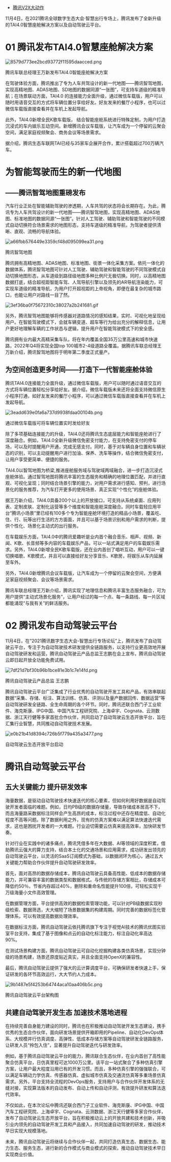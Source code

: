 - [腾讯V2X大动作](https://blog.csdn.net/weixin_55366265/article/details/121245209?utm_medium=distribute.pc_follow_feed_v2.none-task-blog-follow-12.nonecasedepth_1-utm_source=distribute.pc_follow_feed_v2.none-task-blog-follow-12.nonecase)

11月4日，在2021腾讯全球数字生态大会·智慧出行专场上，腾讯发布了全新升级的TAI4.0智慧座舱解决方案以及自动驾驶云平台。

# 01 腾讯发布TAI4.0智慧座舱解决方案

![8579d773ee2bcd93772f11595daacced.png](https://img-blog.csdnimg.cn/img_convert/8579d773ee2bcd93772f11595daacced.png)

腾讯车联总经理王万新发布TAI4.0智能座舱解决方案

在驾驶体验方面，腾讯推出了专为人车共驾设计的新一代地图——腾讯智驾地图，实现高精地图、ADAS地图、SD地图的数据同源“一张图”，可支持车道级的精准导航；在场景联动方面，TAI4.0  的连接能力全面升级，通过微信车载版，用户可以随时用语音交互的方式将车辆位置分享给好友。好友发来的餐厅小程序，也可以过微信车载版直接查看并在车机上发起导航。

此外，TAI4.0新增全民K歌车载版， 结合智能座舱系统进行特殊定制，为用户打造沉浸式的车内娱乐互动空间。新增腾讯会议车载版，让汽车成为一个停留的云聚会空间，满足家庭视频聚会、商务会议等场景需求。

据介绍，腾讯生态车联网TAI已经与35家车企展开合作，累计搭载超过700万辆汽车。

# 为智能驾驶而生的新一代地图

## ——腾讯智驾地图重磅发布

汽车行业正处在智能辅助驾驶的渗透期，人车共驾的状态将会长期存在。为此，腾讯专为人车共驾设计的新一代地图——腾讯智驾地图，实现高精地图、ADAS地图、标准地图的数据同源“一张图”。针对人工驾驶、辅助驾驶和智能驾驶的不同模式自动切换符合场景需求的地图形态，支持车道级的精准导航，为驾驶者提供清晰、直观、流畅的导航体验。

![a66fbb576449e3359cf48d095099ea31.png](https://img-blog.csdnimg.cn/img_convert/a66fbb576449e3359cf48d095099ea31.png)

腾讯智驾地图

腾讯拥有高精地图、ADAS地图、标准地图、街景一体化采集方案。依托一体化的数据体系，腾讯智驾地图可针对人工驾驶、辅助驾驶和智能驾驶的不同驾驶模式自动切换地图形态，从车道级到路径级地图多种比例尺无极切换。同时，以高精地图数据打底，结合超视距智能车驾、人驾导航引擎以及领先的AR导航渲染能力，可实现车道级的精准导航，为用户打开超视距的上帝视角，即便在最复杂的城市路口，也能让用户对路线一目了然。

![3ef36ba0f75672310c38027a2b241681.gif](https://img-blog.csdnimg.cn/img_convert/3ef36ba0f75672310c38027a2b241681.gif)

另外，腾讯智驾地图能够将传感器对道路情况的感知结果，实时、可视化地呈现给用户。在智能驾驶模式下，会就车辆变道、超车等行为给出充分的解释信息，让用户更好地理解车辆的工作状态与逻辑，提升用户在智能驾驶模式下的安全感。

腾讯拥有业内最大高精采集车队，将在年内覆盖全国35万公里高速和城市快速路，2022年Q4将实现全国top 100城市2-4级道路全覆盖。据腾讯车联总经理王万新介绍，腾讯智驾地图将于明年第二季度正式量产。

## 为空间创造更多时间——打造下一代智能座舱体验

腾讯TAI4.0连接能力全面升级，通过微信车载版，用户可以随时通过语音交互的方式将车辆位置轻松分享给好友。据介绍，微信车载版未来还将全面支持微信原生小程序打通，如好友发来的餐厅小程序，可以通过微信车载版直接查看并在车机上发起导航。

![3eadd639e0fa6a737d9938fdaa00104b.png](https://img-blog.csdnimg.cn/img_convert/3eadd639e0fa6a737d9938fdaa00104b.png)

通过微信车载版可将车辆位置实时发给好友

除了多项基础连接能力的升级，TAI4.0还将腾讯生态底层能力和智能座舱进行了深度融合。例如，TAI4.0全新升级微信免密支付能力，在支持免密支付的停车场，可以及时提醒用户开通，完成无感支付。同时，基于对车辆自身位置和车辆状态的识别，可以主动提醒用户进行加油、保养、洗车等操作，结合微信免密支付，让用户享受更简单、便捷的服务。

TAI4.0以智驾地图为桥梁,推进座舱服务域与驾驶域两域融合，进一步打造沉浸式座舱体验。通过智驾地图将腾讯丰富的生态服务和精确的地理位置匹配，并进行直观、可视化呈现；同时结合场景引擎的能力，对用户需求进行感知、预判，进行场景化的服务推荐，为汽车打开更多的使用场景、真正实现“个性化”的座舱体验。

据王万新介绍，TAI4.0具备200个以上的开放接口，可支持从系统桌面、应用列表、定制皮肤、定制化运营等多个维度和智能座舱深度融合。同时车载轻应用平台“腾讯小场景”里已经有100多个专为智能座舱环境打造的精品小场景，覆盖吃、住、行、玩等出行生活的方方面面，并且可以基于场景识别和用户需求的判断，提供个性化、场景化主动式的出行服务。

在车载娱乐方面，TAI4.0中的腾讯爱趣听是业内首个融合音乐、相声、视频、新闻、K歌、长音频等多内容的车载娱乐产品，可以一站式满足用户的车载娱乐需求。另外，TAI4.0新增全民K歌车载版，还在业内首创了唱听互动，用户可以一键切换唱歌、K歌模式，并且可以直接给好友分享音乐、K歌房，将娱乐从车内延展至车外。

另外，TAI4.0新增腾讯会议车载版，让汽车成为一个停留的云聚会空间，方便满足家庭视频聚会、会议等场景需求。

腾讯车联总经理王万新介绍，腾讯实现了地理信息和腾讯丰富生态服务融合，可为用户提供“主动式场景化服务”，让用户经过的每一个点、每一条路线、每一片区域都能涌现“与我有关”的鲜活服务。

# 02 腾讯发布自动驾驶云平台

11月4日，在“2021腾讯数字生态大会-智慧出行专场论坛”上，腾讯发布了自动驾驶云平台，专注于为自动驾驶技术研发提供全链路服务，以支持行业更高效地开展自动驾驶研发和运营。腾讯自动驾驶云产品总监王志鹏在会上宣布，腾讯自动驾驶云即日起开放全功能免费试用。

![7df21d7bf30b96b1bce81e3b1c7e14fd.png](https://img-blog.csdnimg.cn/img_convert/7df21d7bf30b96b1bce81e3b1c7e14fd.png)

腾讯自动驾驶云产品总监 王志鹏

腾讯自动驾驶云平台广泛集成了行业优秀的自动驾驶开发工具和产品，有效串联起数据“采集、存储、标注、算法训练、仿真、评测以及量产数据回传、数据运营”等自动驾驶研发全链路、全生命周期的各个环节。同时，腾讯还联合西门子工业软件、海克斯康、IPG中国、中国汽车工程研究院、上海卓宇、Cognata、云测数据、浙江天行健等多家首批合作伙伴，共同启动了自动驾驶云生态开放平台，旨在汇集行业智慧，共同推动自动驾驶技术发展。

![e0b21b41d8394c726b5f779a435a3477.png](https://img-blog.csdnimg.cn/img_convert/e0b21b41d8394c726b5f779a435a3477.png)

自动驾驶云生态开放平台启动

# 腾讯自动驾驶云平台

## 五大关键能力 提升研发效率

海量数据，是驱动自动驾驶技术快速迭代的核心要素，但如何利用好数据是自动驾驶开发者面临的难题。例如，日均PB级的数据存储量，导致存储成本居高不下，而且海量路采数据标注同样会产生高昂的成本，标注过程中还存在精度低、自动化程度不高等问题。除了数据利用之外，现有的仿真方案难以满足算法快速迭代需求，这也是困扰开发者的一大难题。行业迫切需要云仿真来提高效率，加快研发节奏。

针对行业在实践中的诸多痛点，腾讯凭借多年在大数据、AI等领域的深度积累，借助腾讯云强大的算力支持，结合本土化的交通场景和应用需求，成功研发出领先的自动驾驶云平台，以灵活的SaaS订阅模式为基础，以数据闭环为核心，通过五大关键能力帮助合作伙伴提升自动驾驶研发效率。

首先，面对高昂的数据存储成本，腾讯自动驾驶云具备高性能、低成本的数据存储能力，并可兼容丰富的数据类型和数据格式。与传统的存储方案相比，存储成本可降低约50％，节省内存超过40%，删除和重命名性能提升100倍，可轻松实现千万级海量小文件高效管理。

在数据管理方面，平台提供高效的数据检索管理功能，可以针对PB级数据实现秒级检索、数据筛选，大大缩短了场景数据集的构建周期。同时完善的数据标签化管理体系，可以有效提高数据处理效率。

在数据标注方面，腾讯自动驾驶云依托腾讯旗下专注于视觉AI技术的腾讯优图实验室平台支持，集成了基于图像和点云的自动化标注能力，标注自动化率高达90%。

在测试场景构建方面，腾讯自动驾驶云可自动化挖掘构建各类仿真场景，实现分钟级的场景构建，场景还原度贴近真实，并且全面支持OpenX的兼容性。

最后，腾讯自动驾驶云提供了强大的云计算调度平台，可确保研发者快速上手，保证研发的各环节高效运行，大大节约人力成本。

![9b1487e5f4253b64744aca10aa406b5c.png](https://img-blog.csdnimg.cn/img_convert/9b1487e5f4253b64744aca10aa406b5c.png)

腾讯自动驾驶云平台架构图

## 共建自动驾驶开发生态 加速技术落地进程

在持续完善自身能力建设的同时，腾讯也在积极推动自动驾驶开发生态建设，携手优秀的生态合作伙伴，面向研发场景提供开箱即用的Pipeline、自动化DevOps体系、大规模并行仿真调度、高弹性、低成本存储方案等自动驾驶研发全链路服务，让研发人员“拎包入住”，显著提升自动驾驶迭代与研发效率。

例如，基于腾讯自动驾驶云平台的能力，腾讯联合生态伙伴，在业内首创了高性能聚合仿真平台，日仿真里程可达1000万公里。该平台一站式聚合了多种仿真引擎方案，让用户最大程度沿用已有的开发习惯。而且，多种仿真引擎的强强联合，可以满足车辆动力学仿真、传感器仿真、虚拟城市仿真及交通流仿真等多重场景仿真需求。另外，平台支持全流程的DevOps服务，支持用户与合作伙伴开发体系的无缝对接，实现算法版本的自动发布、自动上传和自动评测，有效提升研发和算法迭代效率。

不仅如此，在本次论坛中腾讯还联合西门子工业软件、海克斯康、IPG中国、中国汽车工程研究院、上海卓宇、Cognata、云测数据、浙江天行健等多家合作伙伴，发布了自动驾驶云生态开放平台，旨在积极推动云上的开放共建和技术创新，并吸引业内领先的自动驾驶开发工具和产品接入，共同加速自动驾驶的研发，推动技术早日实现大规模落地。

未来，腾讯自动驾驶云将继续与合作伙伴一起，共同打造仿真生态、数据生态、能力生态、服务生态，进行新的合作模式与商业模式的探索，推动自动驾驶技术早日实现商业价值。